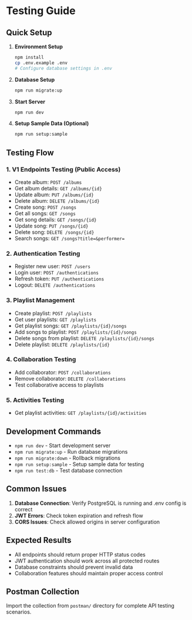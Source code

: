 # Testing Guide

## Quick Setup

1. **Environment Setup**

   ```bash
   npm install
   cp .env.example .env
   # Configure database settings in .env
   ```

2. **Database Setup**

   ```bash
   npm run migrate:up
   ```

3. **Start Server**

   ```bash
   npm run dev
   ```

4. **Setup Sample Data (Optional)**
   ```bash
   npm run setup:sample
   ```

## Testing Flow

### 1. V1 Endpoints Testing (Public Access)

- Create album: `POST /albums`
- Get album details: `GET /albums/{id}`
- Update album: `PUT /albums/{id}`
- Delete album: `DELETE /albums/{id}`
- Create song: `POST /songs`
- Get all songs: `GET /songs`
- Get song details: `GET /songs/{id}`
- Update song: `PUT /songs/{id}`
- Delete song: `DELETE /songs/{id}`
- Search songs: `GET /songs?title=&performer=`

### 2. Authentication Testing

- Register new user: `POST /users`
- Login user: `POST /authentications`
- Refresh token: `PUT /authentications`
- Logout: `DELETE /authentications`

### 3. Playlist Management

- Create playlist: `POST /playlists`
- Get user playlists: `GET /playlists`
- Get playlist songs: `GET /playlists/{id}/songs`
- Add songs to playlist: `POST /playlists/{id}/songs`
- Delete songs from playlist: `DELETE /playlists/{id}/songs`
- Delete playlist: `DELETE /playlists/{id}`

### 4. Collaboration Testing

- Add collaborator: `POST /collaborations`
- Remove collaborator: `DELETE /collaborations`
- Test collaborative access to playlists

### 5. Activities Testing

- Get playlist activities: `GET /playlists/{id}/activities`

## Development Commands

- `npm run dev` - Start development server
- `npm run migrate:up` - Run database migrations
- `npm run migrate:down` - Rollback migrations
- `npm run setup:sample` - Setup sample data for testing
- `npm run test:db` - Test database connection

## Common Issues

1. **Database Connection**: Verify PostgreSQL is running and .env config is correct
2. **JWT Errors**: Check token expiration and refresh flow
3. **CORS Issues**: Check allowed origins in server configuration

## Expected Results

- All endpoints should return proper HTTP status codes
- JWT authentication should work across all protected routes
- Database constraints should prevent invalid data
- Collaboration features should maintain proper access control

## Postman Collection

Import the collection from `postman/` directory for complete API testing scenarios.
